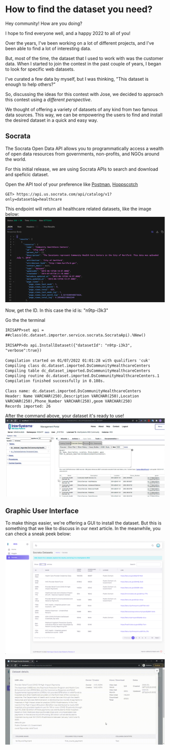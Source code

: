 # How to find the dataset you need?

Hey community! How are you doing?

I hope to find everyone well, and a happy 2022 to all of you!

Over the years, I've been working on a lot of different projects, and I've been able to find a lot of interesting data.

But, most of the time, the dataset that I used to work with was the customer data. When I started to join the contest in the past couple of years, I began to look for specific web datasets.

I've curated a few data by myself, but I was thinking, "This dataset is enough to help others?"

So, discussing the ideas for this contest with Jose, we decided to approach this contest using a _*different perspective*_.

We thought of offering a variety of datasets of any kind from two famous data sources. This way, we can be empowering the users to find and install the desired dataset in a quick and easy way.

## Socrata

The Socrata Open Data API allows you to programmatically access a wealth of open data resources from governments, non-profits, and NGOs around the world.

For this initial release, we are using Socrata APIs to search and download and speficic dataset.

Open the API tool of your preference like [Postman](https://www.postman.com/), [Hoppscotch](https://hoppscotch.io/) 

```
GET> https://api.us.socrata.com/api/catalog/v1?only=dataset&q=healthcare
```
This endpoint will return all healthcare related datasets, like the image below: 
![Socrata Return Dataset](https://raw.githubusercontent.com/diashenrique/iris-kaggle-socrata-generator/master/images/socrata_return.png)

Now, get the ID. In this case the id is: "n9tp-i3k3"

Go the the terminal

```
IRISAPP>set api = ##class(dc.dataset.importer.service.socrata.SocrataApi).%New()

IRISAPP>do api.InstallDataset({"datasetId": "n9tp-i3k3", "verbose":true})

Compilation started on 01/07/2022 01:01:28 with qualifiers 'cuk'
Compiling class dc.dataset.imported.DsCommunityHealthcareCenters
Compiling table dc_dataset_imported.DsCommunityHealthcareCenters
Compiling routine dc.dataset.imported.DsCommunityHealthcareCenters.1
Compilation finished successfully in 0.108s.

Class name: dc.dataset.imported.DsCommunityHealthcareCenters
Header: Name VARCHAR(250),Description VARCHAR(250),Location VARCHAR(250),Phone_Number VARCHAR(250),geom VARCHAR(250)
Records imported: 26
```

After the command above, your dataset it's ready to use!
![Socrata Return Dataset](https://raw.githubusercontent.com/diashenrique/iris-kaggle-socrata-generator/master/images/socrata_sql_afterImport.png)

## Graphic User Interface

To make things easier, we're offering a GUI to install the dataset. But this is something that we like to discuss in our next article. In the meanwhile, you can check a sneak peek below:

![Socrata Dataset list](https://raw.githubusercontent.com/diashenrique/iris-kaggle-socrata-generator/master/images/dataset-interface.png)

![Socrata Return Dataset](https://raw.githubusercontent.com/diashenrique/iris-kaggle-socrata-generator/master/images/ui-download-preview.gif)
